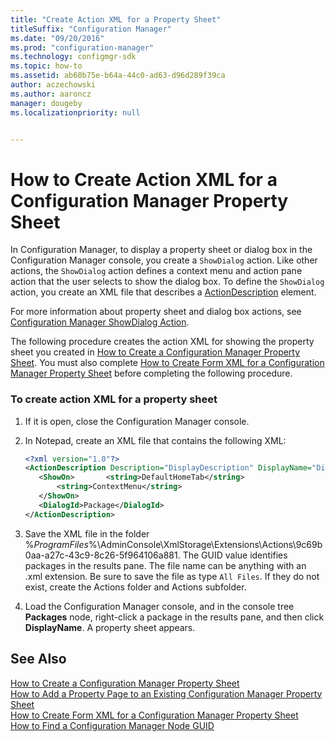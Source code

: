```yaml
---
title: "Create Action XML for a Property Sheet"
titleSuffix: "Configuration Manager"
ms.date: "09/20/2016"
ms.prod: "configuration-manager"
ms.technology: configmgr-sdk
ms.topic: how-to
ms.assetid: ab60b75e-b64a-44c0-ad63-d96d289f39ca
author: aczechowski
ms.author: aaroncz
manager: dougeby
ms.localizationpriority: null


---
```

# How to Create Action XML for a Configuration Manager Property Sheet
In Configuration Manager, to display a property sheet or dialog box in the Configuration Manager console, you create a `ShowDialog` action. Like other actions, the `ShowDialog` action defines a context menu and action pane action that the user selects to show the dialog box. To define the `ShowDialog` action, you create an XML file that describes a [ActionDescription](/previous-versions/system-center/developer/cc147252(v=msdn.10)) element.  

 For more information about property sheet and dialog box actions, see [Configuration Manager ShowDialog Action](../../../../develop/core/servers/console/showdialog-action.md).  

 The following procedure creates the action XML for showing the property sheet you created in [How to Create a Configuration Manager Property Sheet](../../../../develop/core/servers/console/how-to-create-a-configuration-manager-property-sheet.md). You must also complete [How to Create Form XML for a Configuration Manager Property Sheet](../../../../develop/core/servers/console/how-to-create-form-xml-for-a-configuration-manager-property-sheet.md) before completing the following procedure.  

### To create action XML for a property sheet  

1.  If it is open, close the Configuration Manager console.  

2.  In Notepad, create an XML file that contains the following XML:  

    ```xml
    <?xml version="1.0"?>  
    <ActionDescription Description="DisplayDescription" DisplayName="DisplayName" SynchronousAction="true" Class="ShowDialog" xmlns:xsd="http://www.w3.org/2001/XMLSchema" xmlns:xsi="http://www.w3.org/2001/XMLSchema-instance">  
       <ShowOn>       <string>DefaultHomeTab</string>  
           <string>ContextMenu</string>   
       </ShowOn>   
       <DialogId>Package</DialogId>   
    </ActionDescription>  
    ```  

3.  Save the XML file in the folder %*ProgramFiles*%\AdminConsole\XmlStorage\Extensions\Actions\9c69b0aa-a27c-43c9-8c26-5f964106a881. The GUID value identifies packages in the results pane. The file name can be anything with an .xml extension. Be sure to save the file as type `All Files`. If they do not exist, create the Actions folder and Actions subfolder.  

4.  Load the Configuration Manager console, and in the console tree **Packages** node, right-click a package in the results pane, and then click **DisplayName**. A property sheet appears.  

## See Also  
 [How to Create a Configuration Manager Property Sheet](../../../../develop/core/servers/console/how-to-create-a-configuration-manager-property-sheet.md)   
 [How to Add a Property Page to an Existing Configuration Manager Property Sheet](../../../../develop/core/servers/console/how-to-add-a-property-page-to-an-existing-configuration-manager-property-sheet.md)   
 [How to Create Form XML for a Configuration Manager Property Sheet](../../../../develop/core/servers/console/how-to-create-form-xml-for-a-configuration-manager-property-sheet.md)   
 [How to Find a Configuration Manager Node GUID](../../../../develop/core/servers/console/how-to-find-a-configuration-manager-console-node-guid.md)
